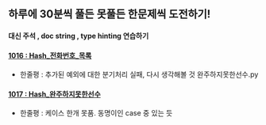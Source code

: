 
## 하루에 30분씩 풀든 못풀든 한문제씩 도전하기!
#### 대신 주석 , doc string , type hinting 연습하기



#### [1016 : Hash_전화번호_목록](./Hash/전화번호%20목록.py)

- 한줄평 : 추가된 예외에 대한 분기처리 실패, 다시 생각해볼 것
완주하지못한선수.py

#### [1017 : Hash_완주하지못한선수](./Hash/완주하지못한선수.py)

- 한줄평 : 케이스 한개 못품. 동명이인 case 중 있는 듯
